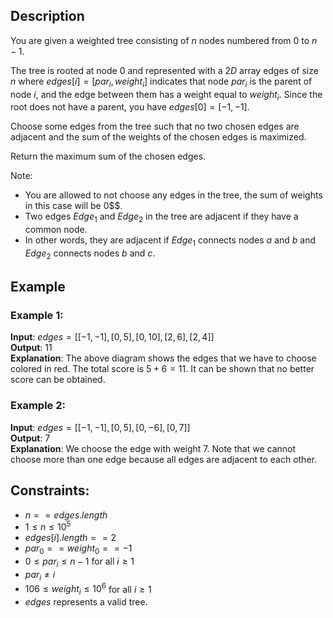 ## Description
You are given a weighted tree consisting of $n$ nodes numbered from $0$ to $n - 1$.

The tree is rooted at node $0$ and represented with a $2D$ array edges of size $n$ where $edges[i] = [par_i, weight_i]$ indicates that node $par_i$ is the parent of node $i$, and the edge between them has a weight equal to $weight_i$. Since the root does not have a parent, you have $edges[0] = [-1, -1]$.

Choose some edges from the tree such that no two chosen edges are adjacent and the sum of the weights of the chosen edges is maximized.

Return the maximum sum of the chosen edges.

Note:
- You are allowed to not choose any edges in the tree, the sum of weights in this case will be 0$$.
- Two edges $Edge_1$ and $Edge_2$ in the tree are adjacent if they have a common node.
- In other words, they are adjacent if $Edge_1$ connects nodes $a$ and $b$ and $Edge_2$ connects nodes $b$ and $c$.
 
## Example
### Example 1:
**Input**: $edges = [[-1,-1],[0,5],[0,10],[2,6],[2,4]]$  
**Output**: $11$  
**Explanation**: The above diagram shows the edges that we have to choose colored in red. The total score is $5 + 6 = 11$. It can be shown that no better score can be obtained.

### Example 2:
**Input**: $edges = [[-1,-1],[0,5],[0,-6],[0,7]]$  
**Output**: $7$  
**Explanation**: We choose the edge with weight $7$. Note that we cannot choose more than one edge because all edges are adjacent to each other.
 
## Constraints:
- $n == edges.length$
- $1 \leq n \leq 10^5$
- $edges[i].length == 2$
- $par_0 == weight_0 == -1$
- $0 \leq par_i \leq n - 1$ for all $i \geq 1$
- $par_i \neq i$
- $106 \leq weight_i \leq 10^6$ for all $i \geq 1$
- $edges$ represents a valid tree.